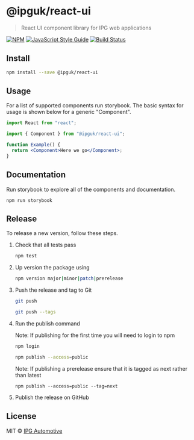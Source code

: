 # @ipguk/react-ui

> React UI component library for IPG web applications

[![NPM](https://img.shields.io/npm/v/@ipguk/react-ui.svg)](https://www.npmjs.com/package/@ipguk/react-ui) [![JavaScript Style Guide](https://img.shields.io/badge/code_style-standard-brightgreen.svg)](https://standardjs.com) [![Build Status](https://github.com/IPG-Automotive-UK/react-ui/workflows/Tests/badge.svg)](https://github.com/IPG-Automotive-UK/react-ui/actions)

## Install

```bash
npm install --save @ipguk/react-ui
```

## Usage

For a list of supported components run storybook. The basic syntax for usage is shown below for a generic "Component".

```jsx
import React from "react";

import { Component } from "@ipguk/react-ui";

function Example() {
  return <Component>Here we go</Component>;
}
```

## Documentation

Run storybook to explore all of the components and documentation.
```
npm run storybook
```

## Release

To release a new version, follow these steps.

1. Check that all tests pass

   ```bash
   npm test
   ```

2. Up version the package using

   ```bash
   npm version major|minor|patch|prerelease

   ```

3. Push the release and tag to Git

   ```bash
   git push

   ```
   
   ```bash
   git push --tags

   ```

4. Run the publish command

   Note: If publishing for the first time you will need to login to npm
   ```bash
   npm login

   ```

   ```bash
   npm publish --access=public
   ```

    Note: If publishing a prerelease ensure that it is tagged as next rather than latest

    ```
    npm publish --access=public --tag=next
    ```

5. Publish the release on GitHub

## License

MIT © [IPG Automotive](https://ipg-automotive.com/)
